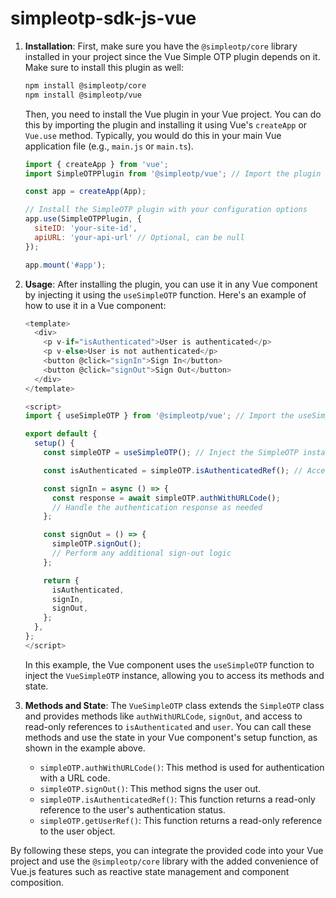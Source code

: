 # simpleotp-sdk-js-vue

1. **Installation**:
   First, make sure you have the `@simpleotp/core` library installed in your project since the Vue Simple OTP plugin depends on it. Make sure to install this plugin as well:

   ```bash
   npm install @simpleotp/core
   npm install @simpleotp/vue
   ```
   
   Then, you need to install the Vue plugin in your Vue project. You can do this by importing the plugin and installing it using Vue's `createApp` or `Vue.use` method. Typically, you would do this in your main Vue application file (e.g., `main.js` or `main.ts`).

   ```javascript
   import { createApp } from 'vue';
   import SimpleOTPPlugin from '@simpleotp/vue'; // Import the plugin

   const app = createApp(App);

   // Install the SimpleOTP plugin with your configuration options
   app.use(SimpleOTPPlugin, {
     siteID: 'your-site-id',
     apiURL: 'your-api-url' // Optional, can be null
   });

   app.mount('#app');
   ```

3. **Usage**:
   After installing the plugin, you can use it in any Vue component by injecting it using the `useSimpleOTP` function. Here's an example of how to use it in a Vue component:

   ```javascript
   <template>
     <div>
       <p v-if="isAuthenticated">User is authenticated</p>
       <p v-else>User is not authenticated</p>
       <button @click="signIn">Sign In</button>
       <button @click="signOut">Sign Out</button>
     </div>
   </template>

   <script>
   import { useSimpleOTP } from '@simpleotp/vue'; // Import the useSimpleOTP function

   export default {
     setup() {
       const simpleOTP = useSimpleOTP(); // Inject the SimpleOTP instance

       const isAuthenticated = simpleOTP.isAuthenticatedRef(); // Access the isAuthenticatedRef

       const signIn = async () => {
         const response = await simpleOTP.authWithURLCode();
         // Handle the authentication response as needed
       };

       const signOut = () => {
         simpleOTP.signOut();
         // Perform any additional sign-out logic
       };

       return {
         isAuthenticated,
         signIn,
         signOut,
       };
     },
   };
   </script>
   ```

   In this example, the Vue component uses the `useSimpleOTP` function to inject the `VueSimpleOTP` instance, allowing you to access its methods and state.

4. **Methods and State**:
   The `VueSimpleOTP` class extends the `SimpleOTP` class and provides methods like `authWithURLCode`, `signOut`, and access to read-only references to `isAuthenticated` and `user`. You can call these methods and use the state in your Vue component's setup function, as shown in the example above.

   - `simpleOTP.authWithURLCode()`: This method is used for authentication with a URL code.
   - `simpleOTP.signOut()`: This method signs the user out.
   - `simpleOTP.isAuthenticatedRef()`: This function returns a read-only reference to the user's authentication status.
   - `simpleOTP.getUserRef()`: This function returns a read-only reference to the user object.

By following these steps, you can integrate the provided code into your Vue project and use the `@simpleotp/core` library with the added convenience of Vue.js features such as reactive state management and component composition.
